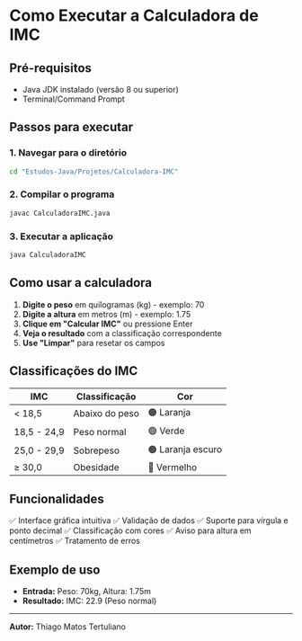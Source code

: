 # Como Executar a Calculadora de IMC

## Pré-requisitos

- Java JDK instalado (versão 8 ou superior)
- Terminal/Command Prompt

## Passos para executar

### 1. Navegar para o diretório

```bash
cd "Estudos-Java/Projetos/Calculadora-IMC"
```

### 2. Compilar o programa

```bash
javac CalculadoraIMC.java
```

### 3. Executar a aplicação

```bash
java CalculadoraIMC
```

## Como usar a calculadora

1. **Digite o peso** em quilogramas (kg) - exemplo: 70
2. **Digite a altura** em metros (m) - exemplo: 1.75
3. **Clique em "Calcular IMC"** ou pressione Enter
4. **Veja o resultado** com a classificação correspondente
5. **Use "Limpar"** para resetar os campos

## Classificações do IMC

| IMC         | Classificação  | Cor               |
| ----------- | -------------- | ----------------- |
| < 18,5      | Abaixo do peso | 🟠 Laranja        |
| 18,5 - 24,9 | Peso normal    | 🟢 Verde          |
| 25,0 - 29,9 | Sobrepeso      | 🟠 Laranja escuro |
| ≥ 30,0      | Obesidade      | 🔴 Vermelho       |

## Funcionalidades

✅ Interface gráfica intuitiva
✅ Validação de dados
✅ Suporte para vírgula e ponto decimal
✅ Classificação com cores
✅ Aviso para altura em centímetros
✅ Tratamento de erros

## Exemplo de uso

- **Entrada:** Peso: 70kg, Altura: 1.75m
- **Resultado:** IMC: 22.9 (Peso normal)

---

**Autor:** Thiago Matos Tertuliano
